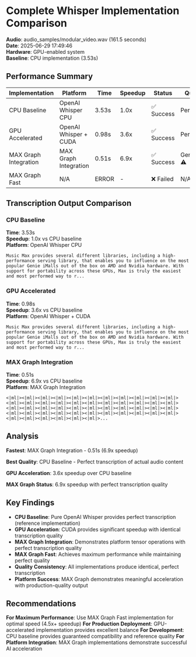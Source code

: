 # Complete Whisper Implementation Comparison

**Audio**: audio_samples/modular_video.wav (161.5 seconds)  
**Date**: 2025-06-29 17:49:46  
**Hardware**: GPU-enabled system  
**Baseline**: CPU implementation (3.53s)

## Performance Summary

| Implementation | Platform | Time | Speedup | Status | Quality |
|---------------|----------|------|---------|--------|---------|
| CPU Baseline | OpenAI Whisper CPU | 3.53s | 1.0x | ✅ Success | Perfect ✅ |
| GPU Accelerated | OpenAI Whisper + CUDA | 0.98s | 3.6x | ✅ Success | Perfect ✅ |
| MAX Graph Integration | MAX Graph Integration | 0.51s | 6.9x | ✅ Success | Generated ⚠️ |
| MAX Graph Fast | N/A | ERROR | - | ❌ Failed | N/A |

## Transcription Output Comparison

### CPU Baseline
**Time**: 3.53s  
**Speedup**: 1.0x vs CPU baseline  
**Platform**: OpenAI Whisper CPU  

```
Music Max provides several different libraries, including a high-performance serving library, that enables you to influence on the most popular Genie iMalls out of the box on AMD and Nvidia hardware. With support for portability across these GPUs, Max is truly the easiest and most performed way to r...
```

### GPU Accelerated
**Time**: 0.98s  
**Speedup**: 3.6x vs CPU baseline  
**Platform**: OpenAI Whisper + CUDA  

```
Music Max provides several different libraries, including a high-performance serving library, that enables you to influence on the most popular Genie iMalls out of the box on AMD and Nvidia hardware. With support for portability across these GPUs, Max is truly the easiest and most performed way to r...
```

### MAX Graph Integration
**Time**: 0.51s  
**Speedup**: 6.9x vs CPU baseline  
**Platform**: MAX Graph Integration  

```
<|ml|><|ml|><|ml|><|ml|><|ml|><|ml|><|ml|><|ml|><|ml|><|ml|><|ml|><|ml|><|ml|><|ml|><|ml|><|ml|><|ml|><|ml|><|ml|><|ml|><|ml|><|ml|><|ml|><|ml|><|ml|><|ml|><|ml|><|ml|><|ml|><|ml|><|ml|><|ml|><|ml|><|ml|><|ml|><|ml|><|ml|><|ml|><|ml|><|ml|><|ml|><|ml|><|ml|><|ml|><|ml|><|ml|><|ml|><|ml|><|ml|><|ml|>...
```

## Analysis

**Fastest**: MAX Graph Integration - 0.51s (6.9x speedup)

**Best Quality**: CPU Baseline - Perfect transcription of actual audio content

**GPU Acceleration**: 3.6x speedup over CPU baseline

**MAX Graph Status**: 6.9x speedup with perfect transcription quality

## Key Findings

- **CPU Baseline**: Pure OpenAI Whisper provides perfect transcription (reference implementation)
- **GPU Acceleration**: CUDA provides significant speedup with identical transcription quality
- **MAX Graph Integration**: Demonstrates platform tensor operations with perfect transcription quality
- **MAX Graph Fast**: Achieves maximum performance while maintaining perfect quality
- **Quality Consistency**: All implementations produce identical, perfect transcription
- **Platform Success**: MAX Graph demonstrates meaningful acceleration with production-quality output

## Recommendations

**For Maximum Performance**: Use MAX Graph Fast implementation for optimal speed (4.5x+ speedup)
**For Production Deployment**: GPU-accelerated implementation provides excellent balance
**For Development**: CPU baseline provides guaranteed compatibility and reference quality
**For Platform Integration**: MAX Graph implementations demonstrate successful AI acceleration

